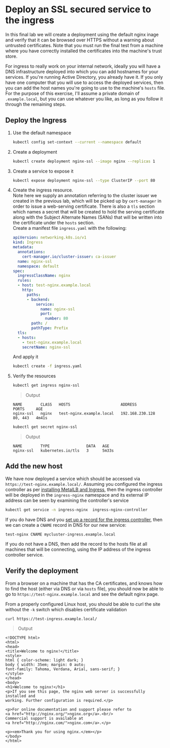 # Deploy an SSL secured service to the ingress

In this final lab we will create a deployment using the default nginx inage and verify that it can be browsed over HTTPS without a warning about untrusted certificates. Note that you must run the final test from a machine where you have correctly installed the certificates into the machine's trust store.

For ingress to really work on your internal network, ideally you will have a DNS infrastructure deployed into which you can add hostnames for your services. If you're running Active Directory, you already have it. If you only have one computer that you will use to access the deployed services, then you can add the host names you're going to use to the machine's `hosts` file. For the purpose of this exercise, I'll assume a private domain of `.example.local`, but you can use whatever you like, as long as you follow it through the remaining steps.

## Deploy the Ingress

1. Use the default namespace

    ```bash
    kubectl config set-context --current --namespace default
    ```
1. Create a deployment

    ```bash
    kubectl create deployment nginx-ssl --image nginx --replicas 1
    ```
1. Create a service to expose it

    ```bash
    kubectl expose deployment nginx-ssl --type ClusterIP --port 80
    ```
1. Create the ingress resource.</br>Note here we supply an annotation referring to the cluster issuer we created in the previous lab, which will be picked up by `cert-manager` in order to issue a web-serving certificate. There is also a `tls` section which names a secret that will be created to hold the serving certificate along with the Subject Alternate Names (SANs) that will be written into the certificate under the `hosts` section.</br>Create a manifest file `ingress.yaml` with the following:

    ```yaml
    apiVersion: networking.k8s.io/v1
    kind: Ingress
    metadata:
      annotations:
        cert-manager.io/cluster-issuer: ca-issuer
      name: nginx-ssl
      namespace: default
    spec:
      ingressClassName: nginx
      rules:
      - host: test-nginx.example.local
        http:
          paths:
          - backend:
              service:
                name: nginx-ssl
                port:
                  number: 80
            path: /
            pathType: Prefix
      tls:
      - hosts:
        - test-nginx.example.local
        secretName: nginx-ssl
    ```

    And apply it

    ```bash
    kubectl create -f ingress.yaml
    ```

1. Verify the resources

    ```bash
    kubectl get ingress nginx-ssl
    ```

    > Output

    ```
    NAME        CLASS   HOSTS                      ADDRESS           PORTS     AGE
    nginx-ssl   nginx   test-nginx.example.local   192.168.230.128   80, 443   4m41s
    ```

    ```bash
    kubectl get secret nginx-ssl
    ```

    > Output

    ```
    NAME        TYPE                DATA   AGE
    nginx-ssl   kubernetes.io/tls   3      5m33s
    ```

## Add the new host

We have now deployed a service which should be accessed via `https://test-nginx.example.local/`. Assuming you configured the ingress controller as per [installing MetalLB and Ingress](https://github.com/fireflycons/howto-install-metallb), then the ingress controller will be deployed in the `ingress-nginx` namespace and its external IP address can be seen by examining the controller's service

```bash
kubectl get service -n ingress-nginx  ingress-nginx-controller
```

If you do have DNS and you [set up a record for the ingress controller](https://github.com/fireflycons/howto-install-metallb/blob/master/docs/02-install-ingress.md#setting-up-dns), then we can create a `CNAME` record in DNS for our new service:

```
test-nginx CNAME mycluster-ingress.example.local
```

If you do not have a DNS, then add the record to the hosts file at all machines that will be connecting, using the IP address of the ingress controller service.

## Verify the deployment

From a browser on a machine that has the CA certificates, and knows how to find the host (either via DNS or via `hosts` file), you should now be able to go to `https://test-nginx.example.local` and see the default nginx page.

From a properly configured Linux host, you should be able to curl the site without the `-k` switch which disables certificate validation

```bash
curl https://test-ingress.example.local/
```

> Output

```
<!DOCTYPE html>
<html>
<head>
<title>Welcome to nginx!</title>
<style>
html { color-scheme: light dark; }
body { width: 35em; margin: 0 auto;
font-family: Tahoma, Verdana, Arial, sans-serif; }
</style>
</head>
<body>
<h1>Welcome to nginx!</h1>
<p>If you see this page, the nginx web server is successfully installed and
working. Further configuration is required.</p>

<p>For online documentation and support please refer to
<a href="http://nginx.org/">nginx.org</a>.<br/>
Commercial support is available at
<a href="http://nginx.com/">nginx.com</a>.</p>

<p><em>Thank you for using nginx.</em></p>
</body>
</html>
```